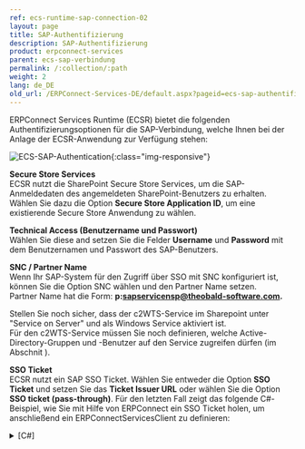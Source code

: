 ```yaml
---
ref: ecs-runtime-sap-connection-02
layout: page
title: SAP-Authentifizierung
description: SAP-Authentifizierung
product: erpconnect-services
parent: ecs-sap-verbindung
permalink: /:collection/:path
weight: 2
lang: de_DE
old_url: /ERPConnect-Services-DE/default.aspx?pageid=ecs-sap-authentifizierung
---
```


ERPConnect Services Runtime (ECSR) bietet die folgenden Authentifizierungsoptionen für die SAP-Verbindung, welche Ihnen bei der Anlage der ECSR-Anwendung zur Verfügung stehen: 

![ECS-SAP-Authentication](/img/content/ECS-SAP-Authentication.png){:class="img-responsive"}

**Secure Store Services**<br>
ECSR nutzt die SharePoint Secure Store Services, um die SAP-Anmeldedaten des angemeldeten SharePoint-Benutzers zu erhalten.<br>
Wählen Sie dazu die Option **Secure Store Application ID**, um eine existierende Secure Store Anwendung zu wählen.

**Technical Access (Benutzername und Passwort)**<br>
Wählen Sie diese and setzen Sie die Felder **Username** und **Password** mit dem Benutzernamen und Passwort des SAP-Benutzers.

**SNC / Partner Name**<br> 
Wenn Ihr SAP-System für den Zugriff über SSO mit SNC konfiguriert ist, können Sie die Option SNC wählen und den Partner Name setzen.<br>
Partner Name hat die Form: **p:sapservicensp@theobald-software.com.** 

Stellen Sie noch sicher, dass der c2WTS-Service im Sharepoint unter "Service on Server" und als Windows Service aktiviert ist. <br>
Für den c2WTS-Service müssen Sie noch definieren, welche Active-Directory-Gruppen und -Benutzer auf den Service zugreifen dürfen (im Abschnit ).

**SSO Ticket**<br>
ECSR nutzt ein SAP SSO Ticket. Wählen Sie entweder die Option **SSO Ticket** und setzen Sie das **Ticket Issuer URL** oder wählen Sie die Option **SSO ticket (pass-through)**. Für den letzten Fall zeigt das folgende C#-Beispiel, wie Sie mit Hilfe von ERPConnect ein SSO Ticket holen, um anschließend ein ERPConnectServicesClient zu definieren:


<details>
<summary>[C#]</summary>
{% highlight csharp %}
R3Connection con = new R3Connection("sbi.theobald-software.com", 0, "Elzein", "Password", "EN", "800");
string ssoTicket = con.GetSSOTicket();
ERPConnectServiceClient client = new ERPConnectServiceClient("ECS SAP SOO Ticket", ssoTicket);
{% endhighlight %}
</details>
